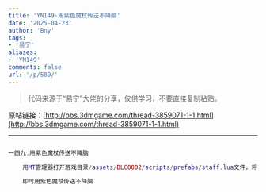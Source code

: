 ```yaml
---
title: 'YN149-用紫色魔杖传送不降脑'
date: '2025-04-23'
author: 'Bny'
tags:
- '易宁'
aliases:
- 'YN149'
comments: false
url: '/p/589/'
---
```


> 代码来源于“易宁”大佬的分享，仅供学习，不要直接复制粘贴。

原帖链接：[http://bbs.3dmgame.com/thread-3859071-1-1.html](http://bbs.3dmgame.com/thread-3859071-1-1.html)

---

```lua  

一四九.用紫色魔杖传送不降脑

	用MT管理器打开游戏目录/assets/DLC0002/scripts/prefabs/staff.lua文件，将caster.components.sanity:DoDelta(-TUNING.SANITY_HUGE)替换为caster.components.sanity:DoDelta(TUNING.SANITY_HUGE)

	即可用紫色魔杖传送不降脑

```  

